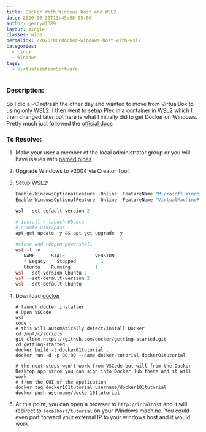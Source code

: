 ```yaml
---
title: Docker With Windows Host and WSL2
date: 2020-06-30T13:49:58-05:00
author: gerryw1389
layout: single
classes: wide
permalink: /2020/06/docker-windows-host-with-wsl2
categories:
  - Linux
  - Windows
tags:
  - VirtualizationSoftware
---
```

<!--more-->

### Description:

So I did a PC refresh the other day and wanted to move from VirtualBox to using only WSL2. I then went to setup Plex in a container in WSL2 which I then changed later but here is what I initially did to get Docker on Windows. Pretty much just followed the [official docs](https://docs.docker.com/docker-for-windows/wsl/)

### To Resolve:

1. Make your user a member of the local administrator group or you will have issues with [named pipes](https://stackoverflow.com/questions/58663920/can-i-run-docker-desktop-on-windows-without-admin-privileges)

2. Upgrade Windows to v2004 via Creator Tool.

3. Setup WSL2:

   ```powershell
   Enable-WindowsOptionalFeature -Online -FeatureName "Microsoft-Windows-Subsystem-Linux" # Mine was already enabled
   Enable-WindowsOptionalFeature -Online -FeatureName "VirtualMachinePlatform"

   wsl --set-default-version 2

   # install / launch Ubuntu
   # create user/pass
   apt-get update -y && apt-get upgrade -y

   #close and reopen powershell
   wsl -l -v
      NAME      STATE           VERSION
      * Legacy    Stopped         1
      Ubuntu    Running         1
   wsl --set-version Ubuntu 2
   wsl --set-default-version 2
   wsl --set-default ubuntu
   ```

4. Download [docker](https://hub.docker.com/editions/community/docker-ce-desktop-windows/)

   ```shell
   # launch docker installer
   # Open VSCode
   wsl
   code .
   # this will automatically detect/install Docker
   cd /mnt/c/scripts
   git clone https://github.com/docker/getting-started.git
   cd getting-started
   docker build -t docker01tutorial .
   docker run -d -p 80:80 --name docker-tutorial docker01tutorial
   
   # the next steps won't work from VSCode but will from the Docker Desktop app since you can sign into Docker Hub there and it will work
   # from the GUI of the application
   docker tag docker101tutorial username/docker101tutorial
   docker push username/docker101tutorial
   ```

5. At this point, you can open a browser to `http://localhost` and it will redirect to `localhost/tutorial` on your Windows machine. You could even port forward your external IP to your windows host and it would work.

